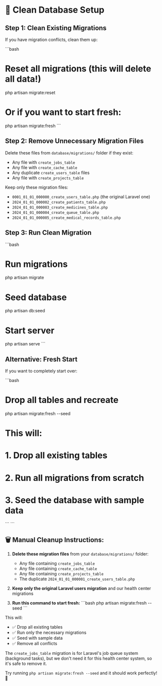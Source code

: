 # 🧹 Clean Database Setup

## Step 1: Clean Existing Migrations

If you have migration conflicts, clean them up:

\`\`\`bash
# Reset all migrations (this will delete all data!)
php artisan migrate:reset

# Or if you want to start fresh:
php artisan migrate:fresh
\`\`\`

## Step 2: Remove Unnecessary Migration Files

Delete these files from `database/migrations/` folder if they exist:
- Any file with `create_jobs_table`
- Any file with `create_cache_table` 
- Any duplicate `create_users_table` files
- Any file with `create_projects_table`

Keep only these migration files:
- `0001_01_01_000000_create_users_table.php` (the original Laravel one)
- `2024_01_01_000002_create_patients_table.php`
- `2024_01_01_000003_create_medicines_table.php`
- `2024_01_01_000004_create_queue_table.php`
- `2024_01_01_000005_create_medical_records_table.php`

## Step 3: Run Clean Migration

\`\`\`bash
# Run migrations
php artisan migrate

# Seed database
php artisan db:seed

# Start server
php artisan serve
\`\`\`

## Alternative: Fresh Start

If you want to completely start over:

\`\`\`bash
# Drop all tables and recreate
php artisan migrate:fresh --seed

# This will:
# 1. Drop all existing tables
# 2. Run all migrations from scratch
# 3. Seed the database with sample data
\`\`\`
\`\`\`

## 🗑️ **Manual Cleanup Instructions:**

1. **Delete these migration files** from your `database/migrations/` folder:
   - Any file containing `create_jobs_table`
   - Any file containing `create_cache_table`
   - Any file containing `create_projects_table`
   - The duplicate `2024_01_01_000001_create_users_table.php`

2. **Keep only the original Laravel users migration** and our health center migrations

3. **Run this command to start fresh:**
\`\`\`bash
php artisan migrate:fresh --seed
\`\`\`

This will:
- ✅ Drop all existing tables
- ✅ Run only the necessary migrations
- ✅ Seed with sample data
- ✅ Remove all conflicts

The `create_jobs_table` migration is for Laravel's job queue system (background tasks), but we don't need it for this health center system, so it's safe to remove it.

Try running `php artisan migrate:fresh --seed` and it should work perfectly! 🌟
